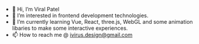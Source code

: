 - 👋 Hi, I’m Viral Patel
- 👀 I’m interested in frontend development technologies.
- 🌱 I’m currently learning Vue, React, three.js, WebGL and some animation libaries to make some interactive experiences.
- 📫 How to reach me @ ivirus.design@gmail.com

<!---
meviru/meviru is a ✨ special ✨ repository because its `README.md` (this file) appears on your GitHub profile.
You can click the Preview link to take a look at your changes.
--->
